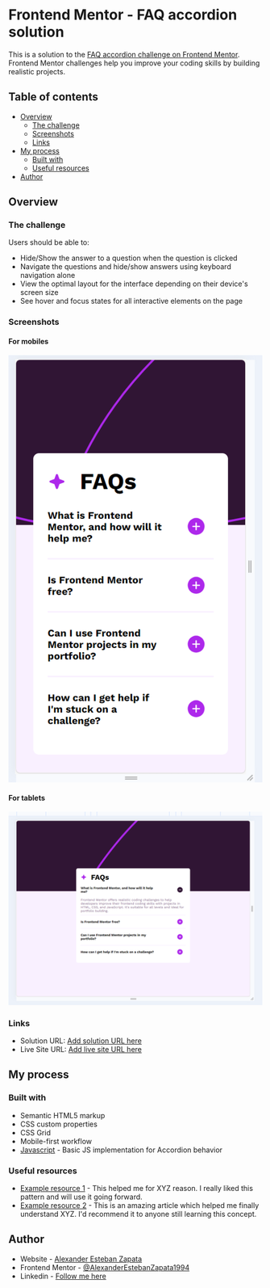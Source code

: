 # Frontend Mentor - FAQ accordion solution

This is a solution to the [FAQ accordion challenge on Frontend Mentor](https://www.frontendmentor.io/challenges/faq-accordion-wyfFdeBwBz). Frontend Mentor challenges help you improve your coding skills by building realistic projects. 

## Table of contents

- [Overview](#overview)
  - [The challenge](#the-challenge)
  - [Screenshots](#screenshots)
  - [Links](#links)
- [My process](#my-process)
  - [Built with](#built-with)
  - [Useful resources](#useful-resources)
- [Author](#author)

## Overview

### The challenge

Users should be able to:

- Hide/Show the answer to a question when the question is clicked
- Navigate the questions and hide/show answers using keyboard navigation alone
- View the optimal layout for the interface depending on their device's screen size
- See hover and focus states for all interactive elements on the page

### Screenshots

#### For mobiles
![](./design/mobile-design-done.png)

#### For tablets
![](./design/tablet-design-done.png)


### Links

- Solution URL: [Add solution URL here](https://github.com/AlexanderEstebanZapata1994/faq-accordion)
- Live Site URL: [Add live site URL here](https://faq-accordion-aez.netlify.app/)

## My process

### Built with

- Semantic HTML5 markup
- CSS custom properties
- CSS Grid
- Mobile-first workflow
- [Javascript](https://www.javascript.com/) - Basic JS implementation for Accordion behavior


### Useful resources

- [Example resource 1](https://www.example.com) - This helped me for XYZ reason. I really liked this pattern and will use it going forward.
- [Example resource 2](https://www.example.com) - This is an amazing article which helped me finally understand XYZ. I'd recommend it to anyone still learning this concept.


## Author

- Website - [Alexander Esteban Zapata](https://www.your-site.com)
- Frontend Mentor - [@AlexanderEstebanZapata1994](https://www.frontendmentor.io/profile/AlexanderEstebanZapata1994)
- Linkedin - [Follow me here](https://www.linkedin.com/in/alexander-esteban-zapata-01b87284/)
